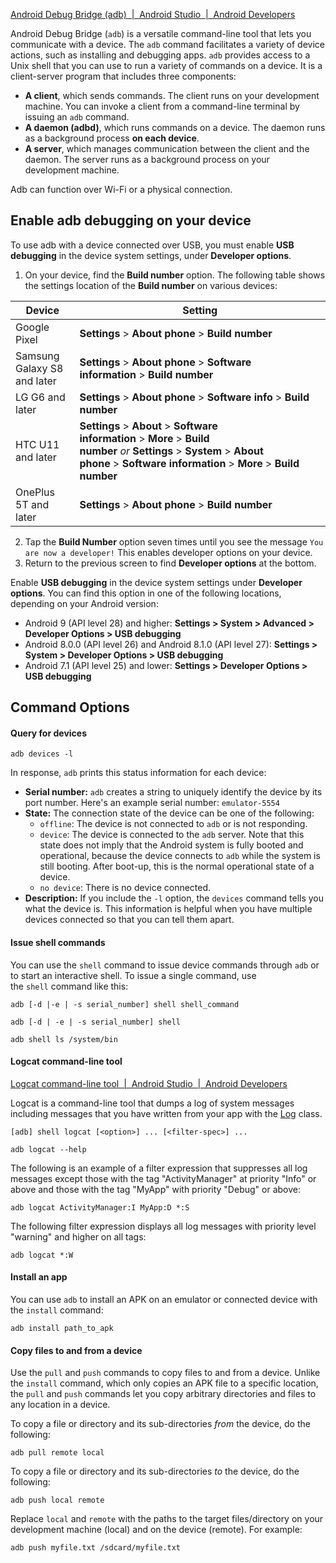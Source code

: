 [Android Debug Bridge (adb)  |  Android Studio  |  Android Developers](https://developer.android.com/tools/adb)

Android Debug Bridge (`adb`) is a versatile command-line tool that lets you communicate with a device. The `adb` command facilitates a variety of device actions, such as installing and debugging apps. `adb` provides access to a Unix shell that you can use to run a variety of commands on a device. It is a client-server program that includes three components:

- **A client**, which sends commands. The client runs on your development machine. You can invoke a client from a command-line terminal by issuing an `adb` command.
- **A daemon (adbd)**, which runs commands on a device. The daemon runs as a background process **on each device**.
- **A server**, which manages communication between the client and the daemon. The server runs as a background process on your development machine.

Adb can function over Wi-Fi or a physical connection.
## Enable adb debugging on your device

To use adb with a device connected over USB, you must enable **USB debugging** in the device system settings, under **Developer options**.

1. On your device, find the **Build number** option. The following table shows the settings location of the **Build number** on various devices:

|Device | Setting |
|---|---|
|Google Pixel|**Settings** > **About phone** > **Build number**|
|Samsung Galaxy S8 and later|**Settings** > **About phone** > **Software information** > **Build number**|
|LG G6 and later|**Settings** > **About phone** > **Software info** > **Build number**|
|HTC U11 and later|**Settings** > **About** > **Software information** > **More** > **Build number** _or_ **Settings** > **System** > **About phone** > **Software information** > **More** > **Build number**|
|OnePlus 5T and later|**Settings** > **About phone** > **Build number**|

2. Tap the **Build Number** option seven times until you see the message `You are now a developer!` This enables developer options on your device.
3. Return to the previous screen to find **Developer options** at the bottom.

Enable **USB debugging** in the device system settings under **Developer options**. You can find this option in one of the following locations, depending on your Android version:

- Android 9 (API level 28) and higher: **Settings > System > Advanced > Developer Options > USB debugging**
- Android 8.0.0 (API level 26) and Android 8.1.0 (API level 27): **Settings > System > Developer Options > USB debugging**
- Android 7.1 (API level 25) and lower: **Settings > Developer Options > USB debugging**

## Command Options

#### Query for devices  

```
adb devices -l
```

In response, `adb` prints this status information for each device:

- **Serial number:** `adb` creates a string to uniquely identify the device by its port number. Here's an example serial number: `emulator-5554`
- **State:** The connection state of the device can be one of the following:
    - `offline`: The device is not connected to `adb` or is not responding.
    - `device`: The device is connected to the `adb` server. Note that this state does not imply that the Android system is fully booted and operational, because the device connects to `adb` while the system is still booting. After boot-up, this is the normal operational state of a device.
    - `no device`: There is no device connected.
- **Description:** If you include the `-l` option, the `devices` command tells you what the device is. This information is helpful when you have multiple devices connected so that you can tell them apart.
#### Issue shell commands

You can use the `shell` command to issue device commands through `adb` or to start an interactive shell. To issue a single command, use the `shell` command like this:

```
adb [-d |-e | -s serial_number] shell shell_command
```

```
adb [-d | -e | -s serial_number] shell
```

```
adb shell ls /system/bin
```


#### Logcat command-line tool

[Logcat command-line tool  |  Android Studio  |  Android Developers](https://developer.android.com/tools/logcat)

Logcat is a command-line tool that dumps a log of system messages including messages that you have written from your app with the [Log](https://developer.android.com/reference/android/util/Log) class.

```
[adb] shell logcat [<option>] ... [<filter-spec>] ...
```

```
adb logcat --help
```

The following is an example of a filter expression that suppresses all log messages except those with the tag "ActivityManager" at priority "Info" or above and those with the tag "MyApp" with priority "Debug" or above:

```
adb logcat ActivityManager:I MyApp:D *:S
```

The following filter expression displays all log messages with priority level "warning" and higher on all tags:

```
adb logcat *:W
```

#### Install an app

You can use `adb` to install an APK on an emulator or connected device with the `install` command:

```
adb install path_to_apk
```


#### Copy files to and from a device

Use the `pull` and `push` commands to copy files to and from a device. Unlike the `install` command, which only copies an APK file to a specific location, the `pull` and `push` commands let you copy arbitrary directories and files to any location in a device.

To copy a file or directory and its sub-directories _from_ the device, do the following:

```
adb pull remote local
```

To copy a file or directory and its sub-directories _to_ the device, do the following:

```
adb push local remote
```

Replace `local` and `remote` with the paths to the target files/directory on your development machine (local) and on the device (remote). For example:

```
adb push myfile.txt /sdcard/myfile.txt
```